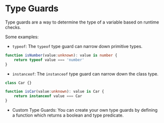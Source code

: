 # Type Guards

Type guards are a way to determine the type of a variable based on runtime checks.

Some examples:

- `typeof`: The `typeof` type guard can narrow down primitive types.
```ts
function isNumber(value:unknown): value is number {
    return typeof value === 'number'
}
```

- `instanceof`: The `instanceof` type guard can narrow down the class type.

```ts
class Car {}

function isCar(value:unknown): value is Car {
    return instanceof value === Car
}
```

- Custom Type Guards: You can create your own type guards by defining a function which returns a boolean and type predicate.